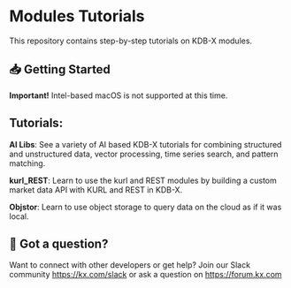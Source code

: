 # Modules Tutorials
This repository contains step-by-step tutorials on KDB-X modules.

## 📥 Getting Started

**Important!** Intel-based macOS is not supported at this time.

## Tutorials:

**AI Libs**: See a variety of AI based KDB-X tutorials for combining structured and unstructured data, vector processing, time series search, and pattern matching.

**kurl_REST**: Learn to use the kurl and REST modules by building a custom market data API with KURL and REST in KDB-X.

**Objstor**: Learn to use object storage to query data on the cloud as if it was local.


## 🤝 Got a question?
Want to connect with other developers or get help? Join our Slack community https://kx.com/slack or ask a question on https://forum.kx.com
